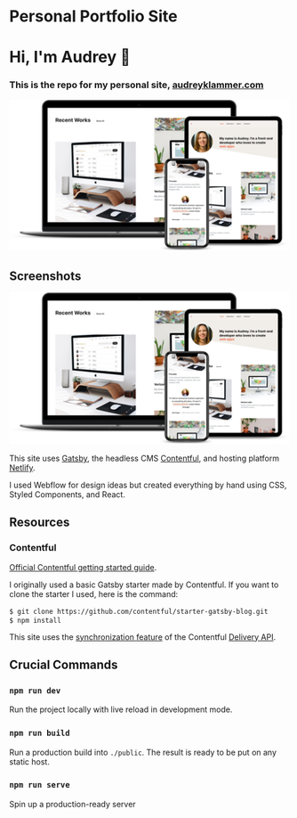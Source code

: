 # Personal Portfolio Site

# Hi, I'm Audrey 👋

### This is the repo for my personal site, [audreyklammer.com](https://www.audreyklammer.com)

![App Screenshot](./smartmockups_lhh8ewnl.png)

## Screenshots

![App Screenshot](smartmockups_lhh8ewnl.png)

This site uses [Gatsby](http://gatsbyjs.com/), the headless CMS [Contentful](https://www.contentful.com), and hosting
platform
[Netlify](https://www.netlify.com/).

I used Webflow for design ideas but created everything by hand using CSS, Styled Components, and React.

## Resources

### Contentful

[Official Contentful getting started guide](https://www.contentful.com/developers/docs/tutorials/general/get-started/).

I originally used a basic Gatsby starter made by Contentful.
If you want to clone the starter I used, here is the command:

```
$ git clone https://github.com/contentful/starter-gatsby-blog.git
$ npm install
```

This site uses
the [synchronization feature](https://www.contentful.com/developers/docs/references/content-delivery-api/#/reference/synchronization)
of the Contentful [Delivery API](https://www.contentful.com/developers/docs/references/content-delivery-api/).

## Crucial Commands

### `npm run dev`

Run the project locally with live reload in development mode.

### `npm run build`

Run a production build into `./public`. The result is ready to be put on any static host.

### `npm run serve`

Spin up a production-ready server

